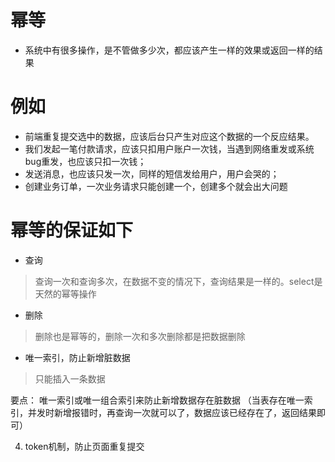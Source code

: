 # 幂等
- 系统中有很多操作，是不管做多少次，都应该产生一样的效果或返回一样的结果

# 例如

- 前端重复提交选中的数据，应该后台只产生对应这个数据的一个反应结果。 
- 我们发起一笔付款请求，应该只扣用户账户一次钱，当遇到网络重发或系统bug重发，也应该只扣一次钱； 
- 发送消息，也应该只发一次，同样的短信发给用户，用户会哭的； 
- 创建业务订单，一次业务请求只能创建一个，创建多个就会出大问题

# 幂等的保证如下

- 查询
> 查询一次和查询多次，在数据不变的情况下，查询结果是一样的。select是天然的幂等操作 

- 删除
> 删除也是幂等的，删除一次和多次删除都是把数据删除

- 唯一索引，防止新增脏数据 
> 只能插入一条数据


要点： 
唯一索引或唯一组合索引来防止新增数据存在脏数据 
（当表存在唯一索引，并发时新增报错时，再查询一次就可以了，数据应该已经存在了，返回结果即可） 

4. token机制，防止页面重复提交 